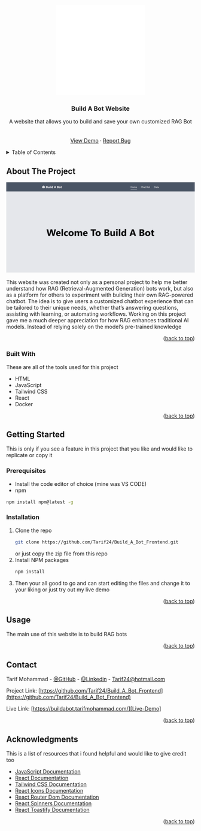 <a id="readme-top"></a>

<!-- PROJECT LOGO -->
<br />
<div align="center">
  <a href="https://github.com/Tarif24/Job_Listing_Website_React">
    <img src="src/assets/Chat_Bot_Icon.svg" alt="Logo" width="240" height="240">
  </a>

  <h3 align="center">Build A Bot Website</h3>

  <p align="center">
   A website that allows you to build and save your own customized RAG Bot
    <br />
    <br />
    <br />
    <a href="https://buildabot.tarifmohammad.com/">View Demo</a>
    &middot;
    <a href="https://github.com/Tarif24/Build_A_Bot_Frontend/issues/new">Report Bug</a>
  </p>
</div>

<!-- TABLE OF CONTENTS -->
<details>
  <summary>Table of Contents</summary>
  <ol>
    <li>
      <a href="#about-the-project">About The Project</a>
      <ul>
        <li><a href="#built-with">Built With</a></li>
      </ul>
    </li>
    <li>
      <a href="#getting-started">Getting Started</a>
      <ul>
        <li><a href="#prerequisites">Prerequisites</a></li>
        <li><a href="#installation">Installation</a></li>
      </ul>
    </li>
    <li><a href="#usage">Usage</a></li>
    <li><a href="#contact">Contact</a></li>
    <li><a href="#acknowledgments">Acknowledgments</a></li>
  </ol>
</details>

<!-- ABOUT THE PROJECT -->

## About The Project

[![Product Screen Shot][product-screenshot]][Live-Demo]

This website was created not only as a personal project to help me better understand how RAG (Retrieval-Augmented Generation) bots work, but also as a platform for others to experiment with building their own RAG-powered chatbot. The idea is to give users a customized chatbot experience that can be tailored to their unique needs, whether that’s answering questions, assisting with learning, or automating workflows. Working on this project gave me a much deeper appreciation for how RAG enhances traditional AI models. Instead of relying solely on the model’s pre-trained knowledge

<p align="right">(<a href="#readme-top">back to top</a>)</p>

### Built With

These are all of the tools used for this project

-   HTML
-   JavaScript
-   Tailwind CSS
-   React
-   Docker

<p align="right">(<a href="#readme-top">back to top</a>)</p>

<!-- GETTING STARTED -->

## Getting Started

This is only if you see a feature in this project that you like and would like to replicate or copy it

### Prerequisites

-   Install the code editor of choice (mine was VS CODE)
-   npm

```sh
npm install npm@latest -g
```

### Installation

1. Clone the repo
    ```sh
    git clone https://github.com/Tarif24/Build_A_Bot_Frontend.git
    ```
    or just copy the zip file from this repo
2. Install NPM packages
    ```sh
    npm install
    ```
3. Then your all good to go and can start editing the files and change it to your liking or just try out my live demo

<p align="right">(<a href="#readme-top">back to top</a>)</p>

<!-- USAGE EXAMPLES -->

## Usage

The main use of this website is to build RAG bots

<p align="right">(<a href="#readme-top">back to top</a>)</p>

<!-- CONTACT -->

## Contact

Tarif Mohammad - [@GitHub](https://github.com/Tarif24) - [@Linkedin](https://www.linkedin.com/in/tarif-mohammad/) - Tarif24@hotmail.com

Project Link: [https://github.com/Tarif24/Build_A_Bot_Frontend](https://github.com/Tarif24/Build_A_Bot_Frontend)

Live Link: [https://buildabot.tarifmohammad.com/][Live-Demo]

<p align="right">(<a href="#readme-top">back to top</a>)</p>

<!-- ACKNOWLEDGMENTS -->

## Acknowledgments

This is a list of resources that i found helpful and would like to give credit too

-   [JavaScript Documentation](https://developer.mozilla.org/en-US/docs/Web/JavaScript)
-   [React Documentation](https://react.dev/)
-   [Tailwind CSS Documentation](https://tailwindcss.com/)
-   [React Icons Documentation](https://react-icons.github.io/react-icons/)
-   [React Router Dom Documentation](https://reactrouter.com/home)
-   [React Spinners Documentation](https://www.davidhu.io/react-spinners/)
-   [React Toastify Documentation](https://fkhadra.github.io/react-toastify/introduction)

<p align="right">(<a href="#readme-top">back to top</a>)</p>

<!-- MARKDOWN LINKS & IMAGES -->
<!-- https://www.markdownguide.org/basic-syntax/#reference-style-links -->

[product-screenshot]: src/assets/readme_image.png
[Live-Demo]: https://buildabot.tarifmohammad.com/
